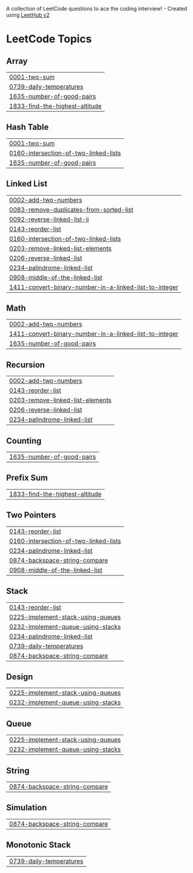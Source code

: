 A collection of LeetCode questions to ace the coding interview! - Created using [LeetHub v2](https://github.com/arunbhardwaj/LeetHub-2.0)
<!---LeetCode Topics Start-->
# LeetCode Topics
## Array
|  |
| ------- |
| [0001-two-sum](https://github.com/raghav-0650/DSA-Leetcode/tree/master/0001-two-sum) |
| [0739-daily-temperatures](https://github.com/raghav-0650/DSA-Leetcode/tree/master/0739-daily-temperatures) |
| [1635-number-of-good-pairs](https://github.com/raghav-0650/DSA-Leetcode/tree/master/1635-number-of-good-pairs) |
| [1833-find-the-highest-altitude](https://github.com/raghav-0650/DSA-Leetcode/tree/master/1833-find-the-highest-altitude) |
## Hash Table
|  |
| ------- |
| [0001-two-sum](https://github.com/raghav-0650/DSA-Leetcode/tree/master/0001-two-sum) |
| [0160-intersection-of-two-linked-lists](https://github.com/raghav-0650/DSA-Leetcode/tree/master/0160-intersection-of-two-linked-lists) |
| [1635-number-of-good-pairs](https://github.com/raghav-0650/DSA-Leetcode/tree/master/1635-number-of-good-pairs) |
## Linked List
|  |
| ------- |
| [0002-add-two-numbers](https://github.com/raghav-0650/DSA-Leetcode/tree/master/0002-add-two-numbers) |
| [0083-remove-duplicates-from-sorted-list](https://github.com/raghav-0650/DSA-Leetcode/tree/master/0083-remove-duplicates-from-sorted-list) |
| [0092-reverse-linked-list-ii](https://github.com/raghav-0650/DSA-Leetcode/tree/master/0092-reverse-linked-list-ii) |
| [0143-reorder-list](https://github.com/raghav-0650/DSA-Leetcode/tree/master/0143-reorder-list) |
| [0160-intersection-of-two-linked-lists](https://github.com/raghav-0650/DSA-Leetcode/tree/master/0160-intersection-of-two-linked-lists) |
| [0203-remove-linked-list-elements](https://github.com/raghav-0650/DSA-Leetcode/tree/master/0203-remove-linked-list-elements) |
| [0206-reverse-linked-list](https://github.com/raghav-0650/DSA-Leetcode/tree/master/0206-reverse-linked-list) |
| [0234-palindrome-linked-list](https://github.com/raghav-0650/DSA-Leetcode/tree/master/0234-palindrome-linked-list) |
| [0908-middle-of-the-linked-list](https://github.com/raghav-0650/DSA-Leetcode/tree/master/0908-middle-of-the-linked-list) |
| [1411-convert-binary-number-in-a-linked-list-to-integer](https://github.com/raghav-0650/DSA-Leetcode/tree/master/1411-convert-binary-number-in-a-linked-list-to-integer) |
## Math
|  |
| ------- |
| [0002-add-two-numbers](https://github.com/raghav-0650/DSA-Leetcode/tree/master/0002-add-two-numbers) |
| [1411-convert-binary-number-in-a-linked-list-to-integer](https://github.com/raghav-0650/DSA-Leetcode/tree/master/1411-convert-binary-number-in-a-linked-list-to-integer) |
| [1635-number-of-good-pairs](https://github.com/raghav-0650/DSA-Leetcode/tree/master/1635-number-of-good-pairs) |
## Recursion
|  |
| ------- |
| [0002-add-two-numbers](https://github.com/raghav-0650/DSA-Leetcode/tree/master/0002-add-two-numbers) |
| [0143-reorder-list](https://github.com/raghav-0650/DSA-Leetcode/tree/master/0143-reorder-list) |
| [0203-remove-linked-list-elements](https://github.com/raghav-0650/DSA-Leetcode/tree/master/0203-remove-linked-list-elements) |
| [0206-reverse-linked-list](https://github.com/raghav-0650/DSA-Leetcode/tree/master/0206-reverse-linked-list) |
| [0234-palindrome-linked-list](https://github.com/raghav-0650/DSA-Leetcode/tree/master/0234-palindrome-linked-list) |
## Counting
|  |
| ------- |
| [1635-number-of-good-pairs](https://github.com/raghav-0650/DSA-Leetcode/tree/master/1635-number-of-good-pairs) |
## Prefix Sum
|  |
| ------- |
| [1833-find-the-highest-altitude](https://github.com/raghav-0650/DSA-Leetcode/tree/master/1833-find-the-highest-altitude) |
## Two Pointers
|  |
| ------- |
| [0143-reorder-list](https://github.com/raghav-0650/DSA-Leetcode/tree/master/0143-reorder-list) |
| [0160-intersection-of-two-linked-lists](https://github.com/raghav-0650/DSA-Leetcode/tree/master/0160-intersection-of-two-linked-lists) |
| [0234-palindrome-linked-list](https://github.com/raghav-0650/DSA-Leetcode/tree/master/0234-palindrome-linked-list) |
| [0874-backspace-string-compare](https://github.com/raghav-0650/DSA-Leetcode/tree/master/0874-backspace-string-compare) |
| [0908-middle-of-the-linked-list](https://github.com/raghav-0650/DSA-Leetcode/tree/master/0908-middle-of-the-linked-list) |
## Stack
|  |
| ------- |
| [0143-reorder-list](https://github.com/raghav-0650/DSA-Leetcode/tree/master/0143-reorder-list) |
| [0225-implement-stack-using-queues](https://github.com/raghav-0650/DSA-Leetcode/tree/master/0225-implement-stack-using-queues) |
| [0232-implement-queue-using-stacks](https://github.com/raghav-0650/DSA-Leetcode/tree/master/0232-implement-queue-using-stacks) |
| [0234-palindrome-linked-list](https://github.com/raghav-0650/DSA-Leetcode/tree/master/0234-palindrome-linked-list) |
| [0739-daily-temperatures](https://github.com/raghav-0650/DSA-Leetcode/tree/master/0739-daily-temperatures) |
| [0874-backspace-string-compare](https://github.com/raghav-0650/DSA-Leetcode/tree/master/0874-backspace-string-compare) |
## Design
|  |
| ------- |
| [0225-implement-stack-using-queues](https://github.com/raghav-0650/DSA-Leetcode/tree/master/0225-implement-stack-using-queues) |
| [0232-implement-queue-using-stacks](https://github.com/raghav-0650/DSA-Leetcode/tree/master/0232-implement-queue-using-stacks) |
## Queue
|  |
| ------- |
| [0225-implement-stack-using-queues](https://github.com/raghav-0650/DSA-Leetcode/tree/master/0225-implement-stack-using-queues) |
| [0232-implement-queue-using-stacks](https://github.com/raghav-0650/DSA-Leetcode/tree/master/0232-implement-queue-using-stacks) |
## String
|  |
| ------- |
| [0874-backspace-string-compare](https://github.com/raghav-0650/DSA-Leetcode/tree/master/0874-backspace-string-compare) |
## Simulation
|  |
| ------- |
| [0874-backspace-string-compare](https://github.com/raghav-0650/DSA-Leetcode/tree/master/0874-backspace-string-compare) |
## Monotonic Stack
|  |
| ------- |
| [0739-daily-temperatures](https://github.com/raghav-0650/DSA-Leetcode/tree/master/0739-daily-temperatures) |
<!---LeetCode Topics End-->